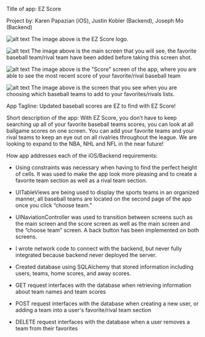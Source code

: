 Title of app: EZ Score

Project by: Karen Papazian (iOS), Justin Kobler (Backend), Joseph Mo (Backend) 

![alt text](https://github.com/jmo0428/EZScore/blob/master/ios-app/EZ_Score.png)
The image above is the EZ Score logo.

![alt text](https://github.com/jmo0428/EZScore/blob/master/ios-app/MainScreen.png)
The image above is the main screen that you will see, the favorite baseball team/rival team have been added before taking this screen shot.

![alt text](https://github.com/jmo0428/EZScore/blob/master/ios-app/Scores.png)
The image above is the "Score" screen of the app, where you are able to see the most recent score of your favorite/rival baseball team

![alt text](https://github.com/jmo0428/EZScore/blob/master/ios-app/Teams.png)
The image above is the screen that you see when you are choosing which baseball teams to add to your favorites/rivals lists.

App Tagline: Updated baseball scores are EZ to find with EZ Score!

Short description of the app: With EZ Score, you don’t have to keep searching up all of your favorite baseball teams scores, you can look at all ballgame scores on one screen. You can add your favorite teams and your rival teams to keep an eye out on all rivalries throughout the league. We are looking to expand to the NBA, NHL and NFL in the near future!

How app addresses each of the iOS/Backend requirements:
- Using constraints was necessary when having to find the perfect height of cells. It was used to make the app look more pleasing and to create a favorite team section as well as a rival team section.
- UITableViews are being used to display the sports teams in an organized manner, all baseball teams are located on the second page of the app once you click “choose team.”
- UINaviationController was used to transition between screens such as the main screen and the score screen as well as the main screen and the “choose team” screen. A back button has been implemented on both screens.
- I wrote network code to connect with the backend, but never fully integrated because backend never deployed the server.

- Created database using SQLAlchemy that stored information including users, teams, home scores, and away scores.
- GET request interfaces with the database when retrieving information about team names and team scores
- POST request interfaces with the database when creating a new user, or adding a team into a user's favorite/rival team section
- DELETE request interfaces with the database when a user removes a team from their favorites

